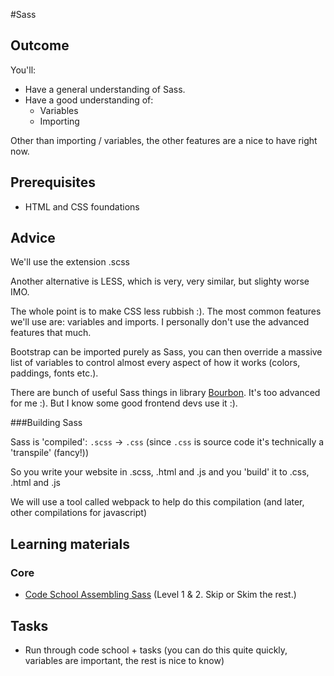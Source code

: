 #Sass

## Outcome

You'll:

* Have a general understanding of Sass.
* Have a good understanding of:
  * Variables
  * Importing

Other than importing / variables, the other features are a nice to have right now.

## Prerequisites

* HTML and CSS foundations

## Advice

We'll use the extension .scss

Another alternative is LESS, which is very, very similar, but slighty worse IMO.

The whole point is to make CSS less rubbish :). The most common features we'll use are: variables and imports. I personally don't use the advanced features that much.

Bootstrap can be imported purely as Sass, you can then override a massive list of variables to control almost every aspect of how it works (colors, paddings, fonts etc.).

There are bunch of useful Sass things in library [Bourbon](http://bourbon.io/). It's too advanced for me :).  But I know some good frontend devs use it :).

###Building Sass

Sass is 'compiled': `.scss` -> `.css` (since `.css` is source code it's technically a 'transpile' (fancy!))

So you write your website in .scss, .html and .js and you 'build' it to .css, .html and .js

We will use a tool called webpack to help do this compilation (and later, other compilations for javascript)

## Learning materials

### Core

* [Code School Assembling Sass](https://www.codeschool.com/courses/assembling-sass) (Level 1 & 2. Skip or Skim the rest.)


## Tasks

* Run through code school + tasks (you can do this quite quickly, variables are important, the rest is nice to know)
